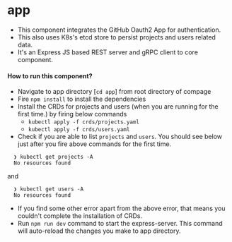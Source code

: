 # app
- This component integrates the GitHub Oauth2 App for authentication.
- This also uses K8s's etcd store to persist projects and users related data.
- It's an Express JS based REST server and gRPC client to core component.

#### How to run this component?
- Navigate to app directory [`cd app`] from root directory of compage
- Fire `npm install` to install the dependencies
- Install the CRDs for projects and users (when you are running for the first time.) by firing below commands
    - `kubectl apply -f crds/projects.yaml`
    - `kubectl apply -f crds/users.yaml`
- Check if you are able to list `projects` and `users`. You should see below just after you fire above commands for the first time.
```shell
  ❯ kubectl get projects -A
  No resources found 
```
  and
```shell
  ❯ kubectl get users -A
  No resources found 
```
- If you find some other error apart from the above error, that means you couldn't complete the installation of CRDs.
- Run `npm run dev` command to start the express-server. This command will auto-reload the changes you make to app directory.